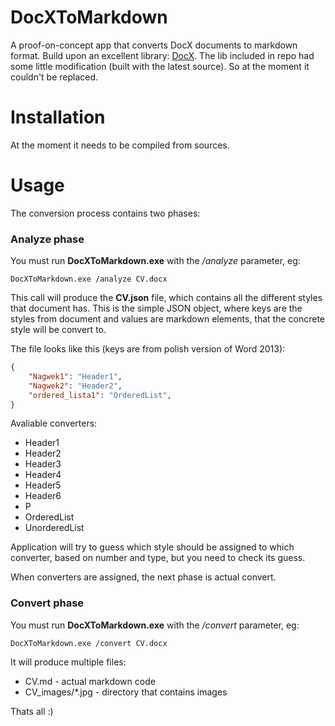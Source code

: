DocXToMarkdown
==============

A proof-on-concept app that converts DocX documents to markdown format.
Build upon an excellent library: [DocX](http://docx.codeplex.com). The lib included in repo had some little modification (built with the latest
source). So at the moment it couldn't be replaced. 

# Installation #

At the moment it needs to be compiled from sources.

# Usage #

The conversion process contains two phases:

### Analyze phase ###

   You must run **DocXToMarkdown.exe** with the */analyze* parameter,
eg:

`DocXToMarkdown.exe /analyze CV.docx`

This call will produce the **CV.json** file, which contains all the
different styles that document has. This is the simple JSON object,
where keys are the styles from document and values are markdown
elements, that the concrete style will be convert to.

The file looks like this (keys are from polish version of Word 2013):

```json
{  
    "Nagwek1": "Header1",  
    "Nagwek2": "Header2",  
    "ordered_lista1": "OrderedList",  
}  
```

Avaliable converters: 

 * Header1
 * Header2
 * Header3
 * Header4
 * Header5
 * Header6
 * P
 * OrderedList
 * UnorderedList

Application will try to guess which style should be assigned to which
converter, based on number and type, but you need to check its guess.

When converters are assigned, the next phase is actual convert.

### Convert phase ###

   You must run **DocXToMarkdown.exe** with the */convert* parameter,
eg:

`DocXToMarkdown.exe /convert CV.docx`

It will produce multiple files:

 * CV.md - actual markdown code
 * CV\_images/\*.jpg - directory that contains images

Thats all :)
